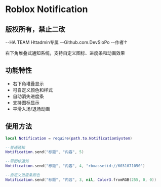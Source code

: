 # Roblox Notification 
## 版权所有，禁止二改

--HA TEAM
Httadmin专属
--Github.com.DevSloPo
--作者↑

右下角堆叠式通知系统，支持自定义图标、进度条和动画效果

## 功能特性

- 右下角堆叠显示
- 可自定义颜色和样式
- 自动消失进度条
- 支持图标显示
- 平滑入场/退场动画

## 使用方法

```lua
local Notification = require(path.to.NotificationSystem)

--普通通知
Notification.send("标题", "内容", 5)

--带图标通知
Notification.send("标题", "内容", 4, "rbxassetid://6031071050")

--自定义进度条颜色
Notification.send("标题", "内容", 3, nil, Color3.fromRGB(255, 0, 0))
